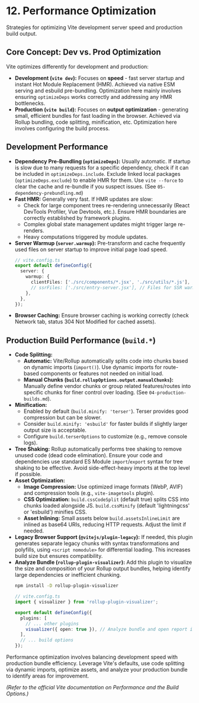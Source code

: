 # 12. Performance Optimization

Strategies for optimizing Vite development server speed and production build output.

## Core Concept: Dev vs. Prod Optimization

Vite optimizes differently for development and production:

*   **Development (`vite dev`):** Focuses on **speed** - fast server startup and instant Hot Module Replacement (HMR). Achieved via native ESM serving and esbuild pre-bundling. Optimization here mainly involves ensuring `optimizeDeps` works correctly and addressing any HMR bottlenecks.
*   **Production (`vite build`):** Focuses on **output optimization** - generating small, efficient bundles for fast loading in the browser. Achieved via Rollup bundling, code splitting, minification, etc. Optimization here involves configuring the build process.

## Development Performance

*   **Dependency Pre-Bundling (`optimizeDeps`):** Usually automatic. If startup is slow due to many requests for a specific dependency, check if it can be included in `optimizeDeps.include`. Exclude linked local packages (`optimizeDeps.exclude`) to enable HMR for them. Use `vite --force` to clear the cache and re-bundle if you suspect issues. (See `05-dependency-prebundling.md`)
*   **Fast HMR:** Generally very fast. If HMR updates are slow:
    *   Check for large component trees re-rendering unnecessarily (React DevTools Profiler, Vue Devtools, etc.). Ensure HMR boundaries are correctly established by framework plugins.
    *   Complex global state management updates might trigger large re-renders.
    *   Heavy computations triggered by module updates.
*   **Server Warmup (`server.warmup`):** Pre-transform and cache frequently used files on server startup to improve initial page load speed.
    ```typescript
    // vite.config.ts
    export default defineConfig({
      server: {
        warmup: {
          clientFiles: ['./src/components/*.jsx', './src/utils/*.js'], // Files to pre-transform
          // ssrFiles: ['./src/entry-server.jsx'], // Files for SSR warmup
        },
      },
    });
    ```
*   **Browser Caching:** Ensure browser caching is working correctly (check Network tab, status 304 Not Modified for cached assets).

## Production Build Performance (`build.*`)

*   **Code Splitting:**
    *   **Automatic:** Vite/Rollup automatically splits code into chunks based on dynamic imports (`import()`). Use dynamic imports for route-based components or features not needed on initial load.
    *   **Manual Chunks (`build.rollupOptions.output.manualChunks`):** Manually define vendor chunks or group related features/routes into specific chunks for finer control over loading. (See `04-production-builds.md`).
*   **Minification:**
    *   Enabled by default (`build.minify: 'terser'`). Terser provides good compression but can be slower.
    *   Consider `build.minify: 'esbuild'` for faster builds if slightly larger output size is acceptable.
    *   Configure `build.terserOptions` to customize (e.g., remove console logs).
*   **Tree Shaking:** Rollup automatically performs tree shaking to remove unused code (dead code elimination). Ensure your code and dependencies use standard ES Module `import`/`export` syntax for tree shaking to be effective. Avoid side-effect-heavy imports at the top level if possible.
*   **Asset Optimization:**
    *   **Image Compression:** Use optimized image formats (WebP, AVIF) and compression tools (e.g., `vite-imagetools` plugin).
    *   **CSS Optimization:** `build.cssCodeSplit` (default true) splits CSS into chunks loaded alongside JS. `build.cssMinify` (default 'lightningcss' or 'esbuild') minifies CSS.
    *   **Asset Inlining:** Small assets below `build.assetsInlineLimit` are inlined as base64 URIs, reducing HTTP requests. Adjust the limit if needed.
*   **Legacy Browser Support (`@vitejs/plugin-legacy`):** If needed, this plugin generates separate legacy chunks with syntax transformations and polyfills, using `<script nomodule>` for differential loading. This increases build size but ensures compatibility.
*   **Analyze Bundle (`rollup-plugin-visualizer`):** Add this plugin to visualize the size and composition of your Rollup output bundles, helping identify large dependencies or inefficient chunking.
    ```bash
    npm install -D rollup-plugin-visualizer
    ```
    ```typescript
    // vite.config.ts
    import { visualizer } from 'rollup-plugin-visualizer';

    export default defineConfig({
      plugins: [
        // ... other plugins
        visualizer({ open: true }), // Analyze bundle and open report in browser
      ],
      // ... build options
    });
    ```

Performance optimization involves balancing development speed with production bundle efficiency. Leverage Vite's defaults, use code splitting via dynamic imports, optimize assets, and analyze your production bundle to identify areas for improvement.

*(Refer to the official Vite documentation on Performance and the Build Options.)*
